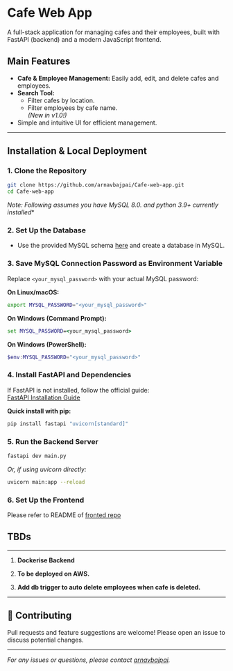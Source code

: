 
# Cafe Web App

A full-stack application for managing cafes and their employees, built with FastAPI (backend) and a modern JavaScript frontend.

##  Main Features

- **Cafe & Employee Management:** Easily add, edit, and delete cafes and employees.
- **Search Tool:**  
  - Filter cafes by location.
  - Filter employees by cafe name.  
  *(New in v1.0!)*
- Simple and intuitive UI for efficient management.

---

##  Installation & Local Deployment

### 1. Clone the Repository

```bash
git clone https://github.com/arnavbajpai/Cafe-web-app.git
cd Cafe-web-app
```
**Note: Following assumes you have MySQL 8.0.* and python 3.9+ currently installed**
### 2. Set Up the Database

- Use the provided MySQL schema [here](database/dbConfig.sql) and create a database in MySQL.

### 3. Save MySQL Connection Password as Environment Variable

Replace `<your_mysql_password>` with your actual MySQL password:

**On Linux/macOS:**
```bash
export MYSQL_PASSWORD="<your_mysql_password>"
```

**On Windows (Command Prompt):**
```cmd
set MYSQL_PASSWORD=<your_mysql_password>
```

**On Windows (PowerShell):**
```powershell
$env:MYSQL_PASSWORD="<your_mysql_password>"
```

### 4. Install FastAPI and Dependencies

If FastAPI is not installed, follow the official guide:  
[FastAPI Installation Guide](https://fastapi.tiangolo.com/tutorial/)

**Quick install with pip:**
```bash
pip install fastapi "uvicorn[standard]"
```

### 5. Run the Backend Server

```bash
fastapi dev main.py
```
*Or, if using uvicorn directly:*
```bash
uvicorn main:app --reload
```

### 6. Set Up the Frontend

Please refer to README of [fronted repo](https://github.com/arnavbajpai/Cafe-web-app-frontend/)

## TBDs
---

1. **Dockerise Backend** 



2. **To be deployed on AWS.** 



3. **Add db trigger to auto delete employees when cafe is deleted.** 

---

## 🤝 Contributing

Pull requests and feature suggestions are welcome! Please open an issue to discuss potential changes.

---


*For any issues or questions, please contact [arnavbajpai](https://github.com/arnavbajpai).*
